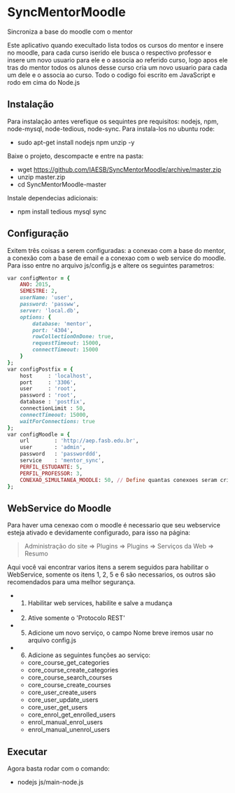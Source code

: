 # SyncMentorMoodle
Sincroniza a base do moodle com o mentor

Este aplicativo quando execultado lista todos os cursos do mentor e insere no moodle, para cada curso iserido ele busca o respectivo professor e insere um novo usuario para ele e o associa ao referido curso,
logo apos ele tras do mentor todos os alunos desse curso cria um novo usuario para cada um dele e o associa ao curso. 
Todo o codigo foi escrito em JavaScript e rodo em cima do Node.js

Instalação
----------
Para instalação antes verefique os sequintes pre requisitos: nodejs, npm, node-mysql, node-tedious, node-sync. Para instala-los no ubuntu rode:
- sudo apt-get install nodejs npm unzip -y

Baixe o projeto, descompacte e entre na pasta:
- wget https://github.com/IAESB/SyncMentorMoodle/archive/master.zip
- unzip master.zip
- cd SyncMentorMoodle-master

Instale dependecias adicionais:
- npm install tedious mysql sync

Configuração
------------
Exitem três coisas a serem configuradas: a conexao com a base do mentor, a conexão com a base de email e a conexao com o web service do moodle. Para isso
entre no arquivo js/config.js e altere os seguintes parametros:
```ruby
var configMentor = {
    ANO: 2015,
    SEMESTRE: 2,
    userName: 'user',
    password: 'passww',
    server: 'local.db',
    options: {
        database: 'mentor', 
        port: '4304',
        rowCollectionOnDone: true,
        requestTimeout: 15000,
        connectTimeout: 15000
    }
};
var configPostfix = {
    host     : 'localhost',
    port     : '3306',
    user     : 'root',
    password : 'root',
    database : 'postfix',
    connectionLimit : 50,
    connectTimeout: 15000,
    waitForConnections: true
};
var configMoodle = {
    url        : 'http://aep.fasb.edu.br',
    user       : 'admin', 
    password   : 'passworddd',     
    service    : 'mentor_sync',  
    PERFIL_ESTUDANTE: 5,
    PERFIL_PROFESSOR: 3,
    CONEXAO_SIMULTANEA_MOODLE: 50, // Define quantas conexoes seram criadas ao mesmo tempo no moodle, um numero muito alto pode derrubar o servidor, um numero muito baixo vai demorar de mais a sincronia.    
};
```

WebService do Moodle
--------------------
Para haver uma cenexao com o moodle é necessario que seu webservice esteja ativado e devidamente configurado, para isso na página:
> Administração do site => Plugins => Plugins => Serviços da Web => Resumo

Aqui você vai encontrar varios itens a serem seguidos para habilitar o WebService, somente os itens 1, 2, 5 e 6 são necessarios, os outros são recomendados para uma melhor segurança.
* 1. Habilitar web services, habilite e salve a mudança
* 2. Ative somente o 'Protocolo REST'
* 5. Adicione um novo serviço, o campo Nome breve iremos usar no arquivo config.js
* 6. Adicione as seguintes funções ao serviço:
	* core_course_get_categories
	* core_course_create_categories
	* core_course_search_courses
	* core_course_create_courses
	* core_user_create_users
	* core_user_update_users
	* core_user_get_users
	* core_enrol_get_enrolled_users
	* enrol_manual_enrol_users
	* enrol_manual_unenrol_users

Executar
--------
Agora basta rodar com o comando:
- nodejs js/main-node.js
